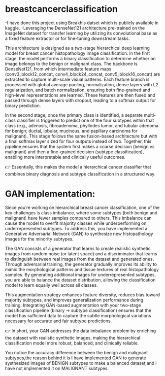 # breastcancerclassification
-I have done this project using Breakhis datset which is publicly available in kaggle.
-Leveraging the DenseNet121 architecture pre-trained on the ImageNet dataset for transfer learning by utilizing its convolutional base as a fixed feature extractor or for fine-tuning downstream tasks.

This architecture is designed as a two-stage hierarchical deep learning model for breast cancer histopathology image classification. In the first stage, the model performs a binary classification to determine whether an image belongs to the benign or malignant class. The backbone is DenseNet121, from which intermediate feature maps (conv3_block12_concat, conv4_block24_concat, conv5_block16_concat) are extracted to capture multi-scale visual patterns. Each feature branch is processed with global average pooling, normalization, dense layers with L2 regularization, and batch normalization, ensuring both fine-grained and high-level representations are learned. These features are then fused and passed through dense layers with dropout, leading to a softmax output for binary prediction.

In the second stage, once the primary class is identified, a separate multi-class classifier is triggered to predict one of the four subtypes within that class (e.g., adenosis, fibroadenoma, phyllodes tumor, and tubular adenoma for benign; ductal, lobular, mucinous, and papillary carcinoma for malignant). This stage follows the same fusion-based architecture but with a final softmax layer sized for four outputs instead of two. Together, this pipeline ensures that the system first makes a coarse decision (benign vs malignant) and then a fine-grained decision (subtype classification), enabling more interpretable and clinically useful outcomes.

👉 Essentially, this makes the model a hierarchical cancer classifier that combines binary diagnosis and subtype classification in a structured way.

# GAN implementation:
Since you’re working on hierarchical breast cancer classification, one of the key challenges is class imbalance, where some subtypes (both benign and malignant) have fewer samples compared to others. This imbalance can cause the model to overfit majority classes while underperforming on underrepresented subtypes. To address this, you have implemented a Generative Adversarial Network (GAN) to synthesize new histopathology images for the minority subtypes.

The GAN consists of a generator that learns to create realistic synthetic images from random noise (or latent space) and a discriminator that learns to distinguish between real images from the dataset and generated ones. Through adversarial training, the generator gradually improves its ability to mimic the morphological patterns and tissue textures of real histopathology samples. By generating additional images for underrepresented subtypes, you are able to balance the dataset distribution, allowing the classification model to learn equally well across all classes.

This augmentation strategy enhances feature diversity, reduces bias toward majority subtypes, and improves generalization performance during training. Integrating GAN-based augmentation with your two-stage classification pipeline (binary → subtype classification) ensures that the model has sufficient data to capture the subtle morphological variations necessary for accurate and fair subtype predictions.

👉 In short, your GAN addresses the data imbalance problem by enriching the dataset with realistic synthetic images, making the hierarchical classification model more robust, balanced, and clinically reliable.

You notice the accuracy difference between the benign and malignant subtypes,the reason behind it is I have implemented GAN to generate systhesized images of BENIGN subtypes to make a balanced dataset,and i have not implemented it on MALIGNANT subtypes. 

